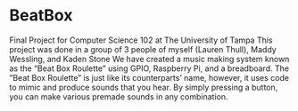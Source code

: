 # BeatBox
Final Project for Computer Science 102 at The University of Tampa
This project was done in a group of 3 people of myself (Lauren Thull), Maddy Wessling, and Kaden Stone
We have created a music making system known as the “Beat Box Roulette” using GPIO, Raspberry Pi, and a breadboard.
The ”Beat Box Roulette” is just like its counterparts’ name, however, it uses code to mimic and produce sounds that you hear. By simply pressing a button, you can make various premade sounds in any combination.
